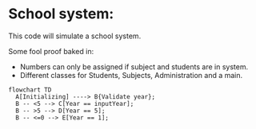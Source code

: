 # School system:

This code will simulate a school system.

Some fool proof baked in:
* Numbers can only be assigned if subject and students are in system.
* Different classes for Students, Subjects, Administration and a main.

```mermaid
flowchart TD
  A[Initializing] ----> B{Validate year};
  B -- <5 --> C[Year == inputYear];
  B -- >5 --> D[Year == 5];
  B -- <=0 --> E[Year == 1];
```
